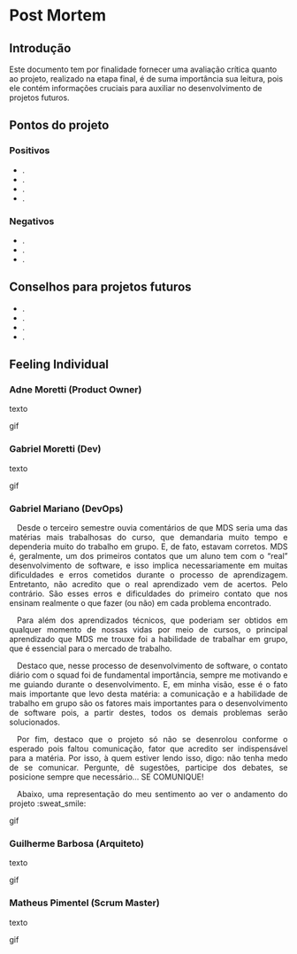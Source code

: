 # Post Mortem

## Introdução

Este documento tem por finalidade fornecer uma avaliação crítica quanto ao projeto,
realizado na etapa final, é de suma importância sua leitura, pois ele contém informações cruciais para auxiliar no desenvolvimento de projetos futuros.

## Pontos do projeto

### Positivos

-   .
-   .
-   .
-   .

### Negativos

-   .
-   .
-   .

## Conselhos para projetos futuros

-   .
-   .
-   .
-   .

<!-- Nesta seção, seguir a ordem de cargos que desejar -->
## Feeling Individual

### Adne Moretti (Product Owner)

texto

gif

### Gabriel Moretti (Dev)

texto

gif

### Gabriel Mariano (DevOps)

<p align="justify"> &emsp;Desde o terceiro semestre ouvia comentários de que MDS seria uma das matérias mais trabalhosas do curso, que demandaria muito tempo e dependeria muito do trabalho em grupo. E, de fato, estavam corretos. MDS é, geralmente, um dos primeiros contatos que um aluno tem com o “real” desenvolvimento de software, e isso implica necessariamente em muitas dificuldades e erros cometidos durante o processo de aprendizagem. Entretanto, não acredito que o real aprendizado vem de acertos. Pelo contrário. São esses erros e dificuldades do primeiro contato que nos ensinam realmente o que fazer (ou não) em cada problema encontrado.
<p align="justify"> &emsp;Para além dos aprendizados técnicos, que poderiam ser obtidos em qualquer momento de nossas vidas por meio de cursos, o principal aprendizado que MDS me trouxe foi a habilidade de trabalhar em grupo, que é essencial para o mercado de trabalho.
<p align="justify"> &emsp;Destaco que, nesse processo de desenvolvimento de software, o contato diário com o squad foi de fundamental importância, sempre me motivando e me guiando durante o desenvolvimento. E, em minha visão, esse é o fato mais importante que levo desta matéria: a comunicação e a habilidade de trabalho em grupo são os fatores mais importantes para o desenvolvimento de software pois, a partir destes, todos os demais problemas serão solucionados.
<p align="justify"> &emsp;Por fim, destaco que o projeto só não se desenrolou conforme o esperado pois faltou comunicação, fator que acredito ser indispensável para a matéria. Por isso, à quem estiver lendo isso, digo: não tenha medo de se comunicar. Pergunte, dê sugestões, participe dos debates, se posicione sempre que necessário... SE COMUNIQUE!

<p align="justify"> &emsp;Abaixo, uma representação do meu sentimento ao ver o andamento do projeto :sweat_smile:

gif
  
### Guilherme Barbosa (Arquiteto)

texto

gif

### Matheus Pimentel (Scrum Master)

texto

gif
